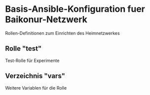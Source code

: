 # Basis-Ansible-Konfiguration fuer Baikonur-Netzwerk
Rollen-Definitionen zum Einrichten des Heimnetzwerkes

## Rolle "test"
Test-Rolle für Experimente

## Verzeichnis "vars"
Weitere Variablen für die Rolle
